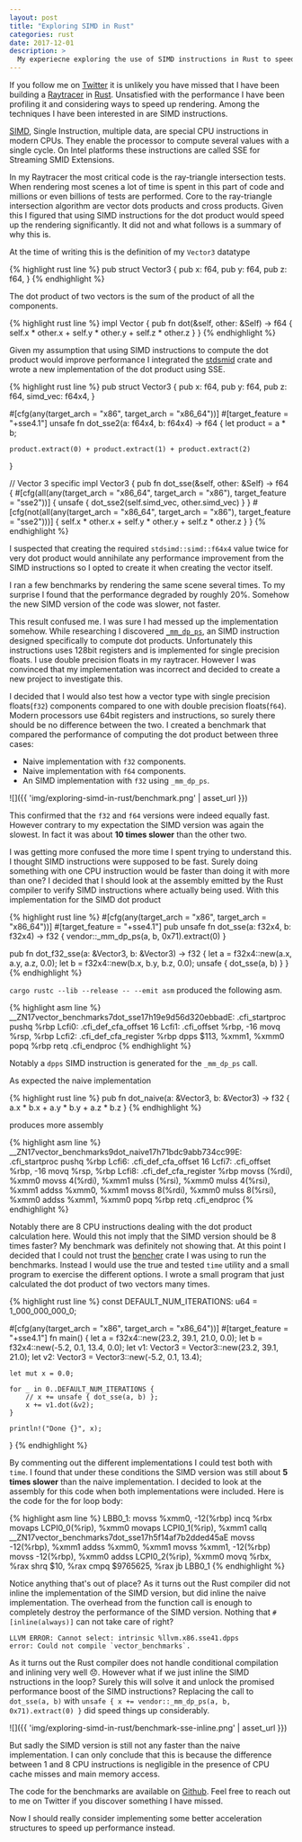 ```yaml
---
layout: post
title: "Exploring SIMD in Rust"
categories: rust
date: 2017-12-01
description: >
  My experiecne exploring the use of SIMD instructions in Rust to speed up Vector dot products for Raytracing.
---
```


If you follow me on [Twitter](https://twitter.com/K0nserv) it is unlikely you have missed that I have been building a [Raytracer](http://github.com/k0nserv/rusttracer) in [Rust](https://www.rust-lang.org/en-US/). Unsatisfied with the performance I have been profiling it and considering ways to speed up rendering. Among the techniques I have been interested in are SIMD instructions.

[SIMD](https://en.wikipedia.org/wiki/SIMD), Single Instruction, multiple data, are special CPU instructions in modern CPUs. They enable the processor to compute several values with a single cycle. On Intel platforms these instructions are called SSE for Streaming SMID Extensions.

In my Raytracer the most critical code is the ray-triangle intersection tests. When rendering most scenes a lot of time is spent in this part of code and millions or even billions of tests are performed. Core to the ray-triangle intersection algorithm are vector dots products and cross products. Given this I figured that using SIMD instructions for the dot product would speed up the rendering significantly. It did not and what follows is a summary of why this is.

At the time of writing this is the definition of my `Vector3` datatype

{% highlight rust line %}
pub struct Vector3 {
    pub x: f64,
    pub y: f64,
    pub z: f64,
}
{% endhighlight %}

The dot product of two vectors is the sum of the product of all the components.

{% highlight rust line %}
impl Vector {
  pub fn dot(&self, other: &Self) -> f64 {
      self.x * other.x + self.y * other.y + self.z * other.z
  }
}
{% endhighlight %}


Given my assumption that using SIMD instructions to compute the dot product would improve performance I integrated the [stdsmid](https://docs.rs/stdsimd/0.0.3/stdsimd/) crate and wrote a new implementation of the dot product using SSE.

{% highlight rust line %}
pub struct Vector3 {
    pub x: f64,
    pub y: f64,
    pub z: f64,
    simd_vec: f64x4,
}

#[cfg(any(target_arch = "x86", target_arch = "x86_64"))]
#[target_feature = "+sse4.1"]
unsafe fn dot_sse2(a: f64x4, b: f64x4) -> f64 {
    let product = a * b;

    product.extract(0) + product.extract(1) + product.extract(2)
}

// Vector 3 specific
impl Vector3 {
    pub fn dot_sse(&self, other: &Self) -> f64 {
    #[cfg(all(any(target_arch = "x86_64", target_arch = "x86"),
              target_feature = "sse2"))]
        {
            unsafe { dot_sse2(self.simd_vec, other.simd_vec) }
        }
    #[cfg(not(all(any(target_arch = "x86_64", target_arch = "x86"),
              target_feature = "sse2")))]
        {
            self.x * other.x + self.y * other.y + self.z * other.z
        }
    }
{% endhighlight %}

I suspected that creating the required `stdsimd::simd::f64x4` value twice for very dot product would annihilate any performance improvement from the SIMD instructions so I opted to create it when creating the vector itself.

I ran a few benchmarks by rendering the same scene several times. To my surprise I found that the performance degraded by roughly 20%. Somehow the new SIMD version of the code was slower, not faster.

This result confused me. I was sure I had messed up the implementation somehow. While researching I discovered [`_mm_dp_ps`](https://msdn.microsoft.com/en-us/library/bb514054(v=vs.120).aspx), an SIMD instruction designed specifically to compute dot products. Unfortunately this instructions uses 128bit registers and is implemented for single precision floats. I use double precision floats in my raytracer. However I was convinced that my implementation was incorrect and decided to create a new project to investigate this.

I decided that I would also test how a vector type with single precision floats(`f32`) components compared to one with double precision floats(`f64`). Modern processors use 64bit registers and instructions, so surely there should be no difference between the two. I created a benchmark that compared the performance of computing the dot product between three cases:

+ Naive implementation with `f32` components.
+ Naive implementation with `f64` components.
+ An SIMD implementation with `f32` using `_mm_dp_ps`.

![]({{ 'img/exploring-simd-in-rust/benchmark.png' | asset_url }})

This confirmed that the `f32` and `f64` versions were indeed equally fast. However contrary to my expectation the SIMD version was again the slowest. In fact it was about **10 times slower** than the other two.


I was getting more confused the more time I spent trying to understand this. I thought SIMD instructions were supposed to be fast. Surely doing something with one CPU instruction would be faster than doing it with more than one? I decided that I should look at the assembly emitted by the Rust compiler to verify SIMD instructions where actually being used. With this implementation for the SIMD dot product

{% highlight rust line %}
#[cfg(any(target_arch = "x86", target_arch = "x86_64"))]
#[target_feature = "+sse4.1"]
pub unsafe fn dot_sse(a: f32x4, b: f32x4) -> f32 {
    vendor::_mm_dp_ps(a, b, 0x71).extract(0)
}

pub fn dot_f32_sse(a: &Vector3<f32>, b: &Vector3<f32>) -> f32 {
    let a = f32x4::new(a.x, a.y, a.z, 0.0);
    let b = f32x4::new(b.x, b.y, b.z, 0.0);
    unsafe { dot_sse(a, b) }
}
{% endhighlight %}

`cargo rustc --lib --release -- --emit asm` produced the following asm.

{% highlight asm line %}
__ZN17vector_benchmarks7dot_sse17h19e9d56d320ebbadE:
	.cfi_startproc
	pushq	%rbp
Lcfi0:
	.cfi_def_cfa_offset 16
Lcfi1:
	.cfi_offset %rbp, -16
	movq	%rsp, %rbp
Lcfi2:
	.cfi_def_cfa_register %rbp
	dpps	$113, %xmm1, %xmm0
	popq	%rbp
	retq
	.cfi_endproc
{% endhighlight %}

Notably a `dpps` SIMD instruction is generated for the `_mm_dp_ps` call.

As expected the naive implementation

{% highlight rust line %}
pub fn dot_naive(a: &Vector3<f32>, b: &Vector3<f32>) -> f32 {
    a.x * b.x + a.y * b.y + a.z * b.z
}
{% endhighlight %}

produces more assembly


{% highlight asm line %}
__ZN17vector_benchmarks9dot_naive17h71bdc9abb734cc99E:
	.cfi_startproc
	pushq	%rbp
Lcfi6:
	.cfi_def_cfa_offset 16
Lcfi7:
	.cfi_offset %rbp, -16
	movq	%rsp, %rbp
Lcfi8:
	.cfi_def_cfa_register %rbp
	movss	(%rdi), %xmm0
	movss	4(%rdi), %xmm1
	mulss	(%rsi), %xmm0
	mulss	4(%rsi), %xmm1
	addss	%xmm0, %xmm1
	movss	8(%rdi), %xmm0
	mulss	8(%rsi), %xmm0
	addss	%xmm1, %xmm0
	popq	%rbp
	retq
	.cfi_endproc
{% endhighlight %}

Notably there are 8 CPU instructions dealing with the dot product calculation here. Would this not imply that the SIMD version should be 8 times faster? My benchmark was definitely not showing that. At this point I decided that I could not trust the [bencher](https://docs.rs/bencher/0.1.4/bencher/) crate I was using to run the benchmarks. Instead I would use the true and tested `time` utility and a small program to exercise the different options. I wrote a small program that just calculated the dot product of two vectors many times.


{% highlight rust line %}
const DEFAULT_NUM_ITERATIONS: u64 = 1_000_000_000_0;

#[cfg(any(target_arch = "x86", target_arch = "x86_64"))]
#[target_feature = "+sse4.1"]
fn main() {
    let a = f32x4::new(23.2, 39.1, 21.0, 0.0);
    let b = f32x4::new(-5.2, 0.1, 13.4, 0.0);
    let v1: Vector3<f32> = Vector3::new(23.2, 39.1, 21.0);
    let v2: Vector3<f32> = Vector3::new(-5.2, 0.1, 13.4);

    let mut x = 0.0;

    for _ in 0..DEFAULT_NUM_ITERATIONS {
        // x += unsafe { dot_sse(a, b) };
        x += v1.dot(&v2);
    }

    println!("Done {}", x);
}
{% endhighlight %}

By commenting out the different implementations I could test both with `time`. I found that under these conditions the SIMD version was still about **5 times slower** than the naive implementation. I decided to look at the assembly for this code when both implementations were included. Here is the code for the for loop body:

{% highlight asm line %}
LBB0_1:
	movss	%xmm0, -12(%rbp)
	incq	%rbx
	movaps	LCPI0_0(%rip), %xmm0
	movaps	LCPI0_1(%rip), %xmm1
	callq	__ZN17vector_benchmarks7dot_sse17h5f14af7b2dded45aE
	movss	-12(%rbp), %xmm1
	addss	%xmm0, %xmm1
	movss	%xmm1, -12(%rbp)
	movss	-12(%rbp), %xmm0
	addss	LCPI0_2(%rip), %xmm0
	movq	%rbx, %rax
	shrq	$10, %rax
	cmpq	$9765625, %rax
	jb	LBB0_1
{% endhighlight %}

Notice anything that's out of place? As it turns out the Rust compiler did not inline the implementation of the SIMD version, but did inline the naive implementation. The overhead from the function call is enough to completely destroy the performance of the SIMD version. Nothing that `#[inline(always)]` can not take care of right?

```
LLVM ERROR: Cannot select: intrinsic %llvm.x86.sse41.dpps
error: Could not compile `vector_benchmarks`.
```

As it turns out the Rust compiler does not handle conditional compilation and inlining very well 😞. However what if we just inline the SIMD nstructions in the loop? Surely this will solve it and unlock the promised performance boost of the SIMD instructions? Replacing the call to `dot_sse(a, b)` with `unsafe { x += vendor::_mm_dp_ps(a, b, 0x71).extract(0) }` did speed things up considerably.

![]({{ 'img/exploring-simd-in-rust/benchmark-sse-inline.png' | asset_url }})

But sadly the SIMD version is still not any faster than the naive implementation. I can only conclude that this is because the difference between 1 and 8 CPU instructions is negligible in the presence of CPU cache misses and main memory access.

The code for the benchmarks are available on [Github](https://github.com/k0nserv/vector-benchmarks). Feel free to reach out to me on Twitter if you discover something I have missed.

Now I should really consider implementing some better acceleration structures to speed up performance instead.
